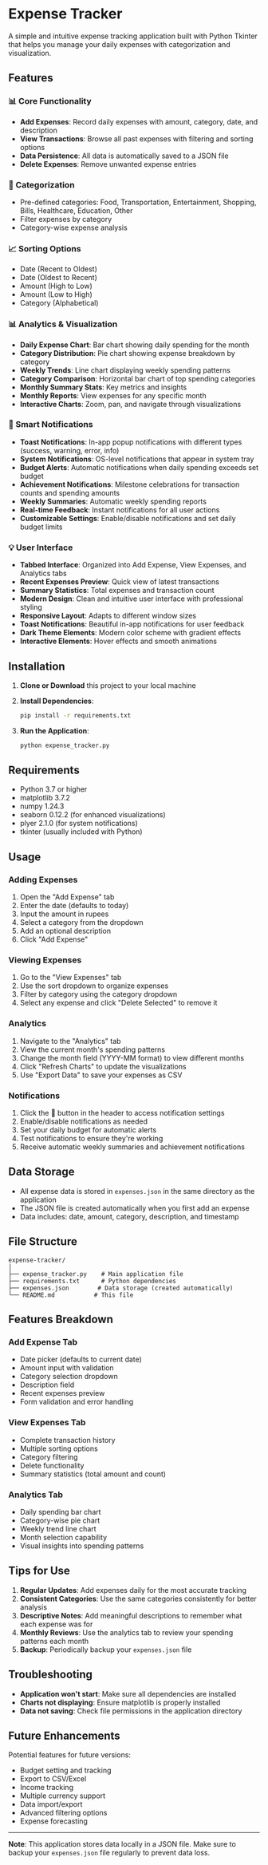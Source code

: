 # Expense Tracker

A simple and intuitive expense tracking application built with Python Tkinter that helps you manage your daily expenses with categorization and visualization.

## Features

### 📊 Core Functionality
- **Add Expenses**: Record daily expenses with amount, category, date, and description
- **View Transactions**: Browse all past expenses with filtering and sorting options
- **Data Persistence**: All data is automatically saved to a JSON file
- **Delete Expenses**: Remove unwanted expense entries

### 🎯 Categorization
- Pre-defined categories: Food, Transportation, Entertainment, Shopping, Bills, Healthcare, Education, Other
- Filter expenses by category
- Category-wise expense analysis

### 📈 Sorting Options
- Date (Recent to Oldest)
- Date (Oldest to Recent)
- Amount (High to Low)
- Amount (Low to High)
- Category (Alphabetical)

### 📊 Analytics & Visualization
- **Daily Expense Chart**: Bar chart showing daily spending for the month
- **Category Distribution**: Pie chart showing expense breakdown by category
- **Weekly Trends**: Line chart displaying weekly spending patterns
- **Category Comparison**: Horizontal bar chart of top spending categories
- **Monthly Summary Stats**: Key metrics and insights
- **Monthly Reports**: View expenses for any specific month
- **Interactive Charts**: Zoom, pan, and navigate through visualizations

### 🔔 Smart Notifications
- **Toast Notifications**: In-app popup notifications with different types (success, warning, error, info)
- **System Notifications**: OS-level notifications that appear in system tray
- **Budget Alerts**: Automatic notifications when daily spending exceeds set budget
- **Achievement Notifications**: Milestone celebrations for transaction counts and spending amounts
- **Weekly Summaries**: Automatic weekly spending reports
- **Real-time Feedback**: Instant notifications for all user actions
- **Customizable Settings**: Enable/disable notifications and set daily budget limits

### 💡 User Interface
- **Tabbed Interface**: Organized into Add Expense, View Expenses, and Analytics tabs
- **Recent Expenses Preview**: Quick view of latest transactions
- **Summary Statistics**: Total expenses and transaction count
- **Modern Design**: Clean and intuitive user interface with professional styling
- **Responsive Layout**: Adapts to different window sizes
- **Toast Notifications**: Beautiful in-app notifications for user feedback
- **Dark Theme Elements**: Modern color scheme with gradient effects
- **Interactive Elements**: Hover effects and smooth animations

## Installation

1. **Clone or Download** this project to your local machine

2. **Install Dependencies**:
   ```bash
   pip install -r requirements.txt
   ```

3. **Run the Application**:
   ```bash
   python expense_tracker.py
   ```

## Requirements

- Python 3.7 or higher
- matplotlib 3.7.2
- numpy 1.24.3
- seaborn 0.12.2 (for enhanced visualizations)
- plyer 2.1.0 (for system notifications)
- tkinter (usually included with Python)

## Usage

### Adding Expenses
1. Open the "Add Expense" tab
2. Enter the date (defaults to today)
3. Input the amount in rupees
4. Select a category from the dropdown
5. Add an optional description
6. Click "Add Expense"

### Viewing Expenses
1. Go to the "View Expenses" tab
2. Use the sort dropdown to organize expenses
3. Filter by category using the category dropdown
4. Select any expense and click "Delete Selected" to remove it

### Analytics
1. Navigate to the "Analytics" tab
2. View the current month's spending patterns
3. Change the month field (YYYY-MM format) to view different months
4. Click "Refresh Charts" to update the visualizations
5. Use "Export Data" to save your expenses as CSV

### Notifications
1. Click the 🔔 button in the header to access notification settings
2. Enable/disable notifications as needed
3. Set your daily budget for automatic alerts
4. Test notifications to ensure they're working
5. Receive automatic weekly summaries and achievement notifications

## Data Storage

- All expense data is stored in `expenses.json` in the same directory as the application
- The JSON file is created automatically when you first add an expense
- Data includes: date, amount, category, description, and timestamp

## File Structure

```
expense-tracker/
│
├── expense_tracker.py    # Main application file
├── requirements.txt      # Python dependencies
├── expenses.json        # Data storage (created automatically)
└── README.md           # This file
```

## Features Breakdown

### Add Expense Tab
- Date picker (defaults to current date)
- Amount input with validation
- Category selection dropdown
- Description field
- Recent expenses preview
- Form validation and error handling

### View Expenses Tab
- Complete transaction history
- Multiple sorting options
- Category filtering
- Delete functionality
- Summary statistics (total amount and count)

### Analytics Tab
- Daily spending bar chart
- Category-wise pie chart
- Weekly trend line chart
- Month selection capability
- Visual insights into spending patterns

## Tips for Use

1. **Regular Updates**: Add expenses daily for the most accurate tracking
2. **Consistent Categories**: Use the same categories consistently for better analysis
3. **Descriptive Notes**: Add meaningful descriptions to remember what each expense was for
4. **Monthly Reviews**: Use the analytics tab to review your spending patterns each month
5. **Backup**: Periodically backup your `expenses.json` file

## Troubleshooting

- **Application won't start**: Make sure all dependencies are installed
- **Charts not displaying**: Ensure matplotlib is properly installed
- **Data not saving**: Check file permissions in the application directory

## Future Enhancements

Potential features for future versions:
- Budget setting and tracking
- Export to CSV/Excel
- Income tracking
- Multiple currency support
- Data import/export
- Advanced filtering options
- Expense forecasting

---

**Note**: This application stores data locally in a JSON file. Make sure to backup your `expenses.json` file regularly to prevent data loss.
